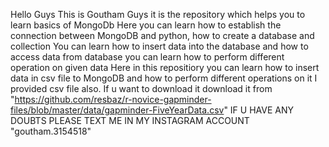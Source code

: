 Hello Guys
This is Goutham
Guys it is the repository which helps you to learn basics of MongoDb
Here you can learn how to establish the connection between MongoDB and python, how to create a database and collection
You can learn how to insert data into the database and how to access data from database
you can learn how to perform different operation on given data
Here in this repositiory you can learn how to insert data in csv file to MongoDB and how to perform different operations on it
I provided csv file also. If u want to download it download it from "https://github.com/resbaz/r-novice-gapminder-files/blob/master/data/gapminder-FiveYearData.csv"
IF U HAVE ANY DOUBTS PLEASE TEXT ME IN MY INSTAGRAM ACCOUNT "goutham.3154518"
